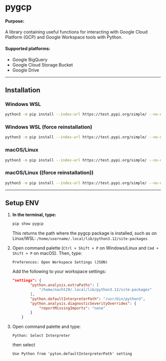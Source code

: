# pygcp

#### **Purpose:**
A library containing useful functions for interacting with Google Cloud Platform (GCP) and Google Workspace tools with Python.

#### **Supported platforms:**
- Google BigQuery
- Google Cloud Storage Bucket
- Google Drive

---

## Installation

### Windows WSL

```bash
python3 -m pip install --index-url https://test.pypi.org/simple/ --no-deps pygcp==1.0.4 --break-system-packages
```

### Windows WSL (force reinstallation)

```bash
python3 -m pip install --index-url https://test.pypi.org/simple/ --no-deps pygcp==1.0.4 --break-system- --force-reinstall
```


### macOS/Linux

```bash
python3 -m pip install --index-url https://test.pypi.org/simple/ --no-deps pygcp==1.0.4
```

### macOS/Linux ((force reinstallation))

```bash
python3 -m pip install --index-url https://test.pypi.org/simple/ --no-deps pygcp==1.0.4 --force-reinstall
```

---

## Setup ENV

1. **In the terminal, type:**

	```bash
	pip show pygcp
	```

	This returns the path where the pygcp package is installed, such as on Linux/WSL: ```/home/username/.local/lib/python3.12/site-packages```

2. Open command palette (```Ctrl + Shift + P``` on Windows/Linux and ```Cmd + Shift + P``` on macOS). Then, type:

	```
	Preferences: Open Workspace Settings (JSON)
	```

	Add the following to your workspace settings:

	```json
	"settings": {
			"python.analysis.extraPaths": [
				"/home/nacht29/.local/lib/python3.12/site-packages"
			],
			"python.defaultInterpreterPath": "/usr/bin/python3",
			"python.analysis.diagnosticSeverityOverrides": {
				"reportMissingImports": "none"
			}
		}
	```

3. Open command palette and type: 
	
	```
	Python: Select Interpreter
	``` 
	
	then select
	
	```
	Use Python from 'pyton.defaultInterpreterPath' setting
	```
